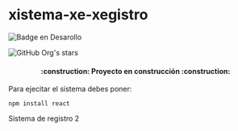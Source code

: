 # xistema-xe-xegistro
![Badge en Desarollo](https://img.shields.io/badge/STATUS-EN%20DESAROLLO-green)

 ![GitHub Org's stars](https://img.shields.io/github/stars/camilafernanda?style=social)

<h4 align="center">
:construction: Proyecto en construcción :construction:
</h4>

Para ejecitar el sistema debes poner:

```npm install react```

Sistema de registro 2 
